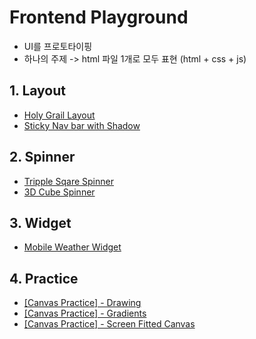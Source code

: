 # Frontend Playground

>
* UI를 프로토타이핑
* 하나의 주제 -> html 파일 1개로 모두 표현 (html + css + js)

## 1. Layout

* [Holy Grail Layout](https://ahribori.github.io/frontend-playground/layout/flexbox-holy-grail-layout.html)
* [Sticky Nav bar with Shadow](https://ahribori.github.io/frontend-playground/layout/sticky-nav-with-shadow.html)

## 2. Spinner
* [Tripple Sqare Spinner](https://ahribori.github.io/frontend-playground/spinner/tripple-sqare-spinner.html)
* [3D Cube Spinner](https://ahribori.github.io/frontend-playground/spinner/3d-cube-spinner.html)

## 3. Widget
* [Mobile Weather Widget](https://ahribori.github.io/frontend-playground/widget/weather_app.html)

## 4. Practice
* [ [Canvas Practice] - Drawing](https://ahribori.github.io/frontend-playground/practice/canvas/drawing.html)
* [ [Canvas Practice] - Gradients](https://ahribori.github.io/frontend-playground/practice/canvas/gradients.html)
* [ [Canvas Practice] - Screen Fitted Canvas](https://ahribori.github.io/frontend-playground/practice/canvas/screen-fitted-canvas.html)